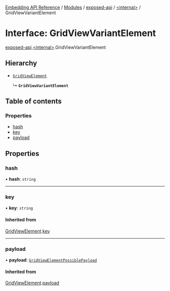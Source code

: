 [Embedding API Reference](../README.md) / [Modules](../modules/README.md) / [exposed-api](../modules/exposed_api.md) / [\<internal\>](../modules/exposed_api._internal_.md) / GridViewVariantElement

# Interface: GridViewVariantElement

[exposed-api](../modules/exposed_api.md).[\<internal\>](../modules/exposed_api._internal_.md).GridViewVariantElement

## Hierarchy

- [`GridViewElement`](exposed_api._internal_.GridViewElement.md)

  ↳ **`GridViewVariantElement`**

## Table of contents

### Properties

- [hash](exposed_api._internal_.GridViewVariantElement.md#hash)
- [key](exposed_api._internal_.GridViewVariantElement.md#key)
- [payload](exposed_api._internal_.GridViewVariantElement.md#payload)

## Properties

### hash

• **hash**: `string`

___

### key

• **key**: `string`

#### Inherited from

[GridViewElement](exposed_api._internal_.GridViewElement.md).[key](exposed_api._internal_.GridViewElement.md#key)

___

### payload

• **payload**: [`GridViewElementPossiblePayload`](../modules/exposed_api._internal_.md#gridviewelementpossiblepayload)

#### Inherited from

[GridViewElement](exposed_api._internal_.GridViewElement.md).[payload](exposed_api._internal_.GridViewElement.md#payload)
